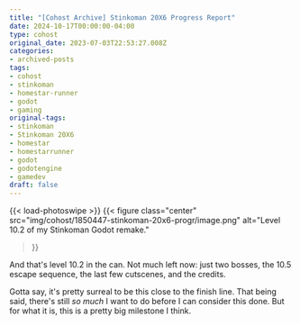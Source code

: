 ```yaml
---
title: "[Cohost Archive] Stinkoman 20X6 Progress Report"
date: 2024-10-17T00:00:00-04:00
type: cohost
original_date: 2023-07-03T22:53:27.008Z
categories:
- archived-posts
tags:
- cohost
- stinkoman
- homestar-runner
- godot
- gaming
original-tags:
- stinkoman
- Stinkoman 20X6
- homestar
- homestarrunner
- godot
- godotengine
- gamedev
draft: false
---
```


{{< load-photoswipe >}}
{{< figure
    class="center"
    src="img/cohost/1850447-stinkoman-20x6-progr/image.png"
    alt="Level 10.2 of my Stinkoman Godot remake."
>}}

And that's level 10.2 in the can. Not much left now: just two bosses, the 10.5 escape sequence, the last few cutscenes, and the credits.

Gotta say, it's pretty surreal to be this close to the finish line. That being said, there's still *so much* I want to do before I can consider this done. But for what it is, this is a pretty big milestone I think.